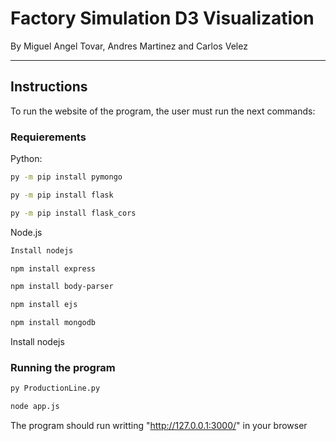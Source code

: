 # Factory Simulation D3 Visualization

By Miguel Angel Tovar, Andres Martinez and Carlos Velez

---

## Instructions

To run the website of the program, the user must run the next commands:

### Requierements
Python:
```bash
py -m pip install pymongo

py -m pip install flask

py -m pip install flask_cors
```
Node.js
```bash
Install nodejs

npm install express

npm install body-parser

npm install ejs

npm install mongodb
```

Install nodejs

### Running the program

```bash
py ProductionLine.py

node app.js
```

The program should run writting "http://127.0.0.1:3000/" in your browser

